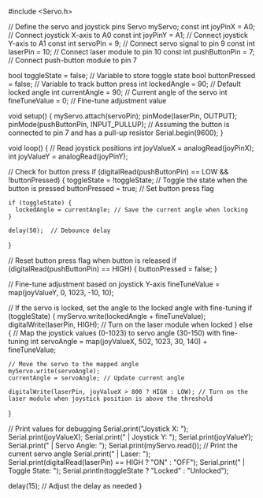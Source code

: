 #include <Servo.h>

// Define the servo and joystick pins
Servo myServo;
const int joyPinX = A0;       // Connect joystick X-axis to A0
const int joyPinY = A1;       // Connect joystick Y-axis to A1
const int servoPin = 9;       // Connect servo signal to pin 9
const int laserPin = 10;      // Connect laser module to pin 10
const int pushButtonPin = 7;  // Connect push-button module to pin 7

bool toggleState = false;     // Variable to store toggle state
bool buttonPressed = false;   // Variable to track button press
int lockedAngle = 90;         // Default locked angle
int currentAngle = 90;        // Current angle of the servo
int fineTuneValue = 0;        // Fine-tune adjustment value

void setup() {
  myServo.attach(servoPin);
  pinMode(laserPin, OUTPUT);
  pinMode(pushButtonPin, INPUT_PULLUP); // Assuming the button is connected to pin 7 and has a pull-up resistor
  Serial.begin(9600);
}

void loop() {
  // Read joystick positions
  int joyValueX = analogRead(joyPinX);
  int joyValueY = analogRead(joyPinY);

  // Check for button press
  if (digitalRead(pushButtonPin) == LOW && !buttonPressed) {
    toggleState = !toggleState;  // Toggle the state when the button is pressed
    buttonPressed = true;        // Set button press flag

    if (toggleState) {
      lockedAngle = currentAngle; // Save the current angle when locking
    }

    delay(50);  // Debounce delay
  }

  // Reset button press flag when button is released
  if (digitalRead(pushButtonPin) == HIGH) {
    buttonPressed = false;
  }

  // Fine-tune adjustment based on joystick Y-axis
  fineTuneValue = map(joyValueY, 0, 1023, -10, 10);

  // If the servo is locked, set the angle to the locked angle with fine-tuning
  if (toggleState) {
    myServo.write(lockedAngle + fineTuneValue);
    digitalWrite(laserPin, HIGH); // Turn on the laser module when locked
  } else {
    // Map the joystick values (0-1023) to servo angle (30-150) with fine-tuning
    int servoAngle = map(joyValueX, 502, 1023, 30, 140) + fineTuneValue;

    // Move the servo to the mapped angle
    myServo.write(servoAngle);
    currentAngle = servoAngle; // Update current angle

    digitalWrite(laserPin, joyValueX > 800 ? HIGH : LOW); // Turn on the laser module when joystick position is above the threshold
  }

  // Print values for debugging
  Serial.print("Joystick X: ");
  Serial.print(joyValueX);
  Serial.print(" | Joystick Y: ");
  Serial.print(joyValueY);
  Serial.print(" | Servo Angle: ");
  Serial.print(myServo.read());  // Print the current servo angle
  Serial.print(" | Laser: ");
  Serial.print(digitalRead(laserPin) == HIGH ? "ON" : "OFF");
  Serial.print(" | Toggle State: ");
  Serial.println(toggleState ? "Locked" : "Unlocked");

  delay(15); // Adjust the delay as needed
}
